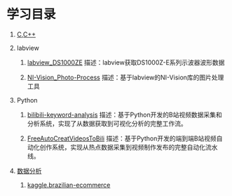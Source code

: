 # 学习目录
1. [C,C++](C,C++)

2. labview
    1. [labview_DS1000ZE](https://github.com/KanamiMiao/labview_DS1000ZE)
    描述：labview获取DS1000Z-E系列示波器波形数据

    2. [NI-Vision_Photo-Process](https://github.com/KanamiMiao/NI-Vision_Photo-Process)
    描述：基于labview的NI-Vision库的图片处理工具

3. Python
    1. [bilibili-keyword-analysis](https://github.com/KanamiMiao/bilibili-keyword-analysis)
    描述：基于Python开发的B站视频数据采集和分析系统，实现了从数据获取到可视化分析的完整工作流。

    2. [FreeAutoCreatVideosToBili](https://github.com/KanamiMiao/FreeAutoCreatVideosToBili)
    描述：基于Python开发的端到端B站视频自动化创作系统，实现从热点数据采集到视频制作发布的完整自动化流水线。

4. [数据分析](数据分析/readme.md)
    1. [kaggle.brazilian-ecommerce](kaggle.brazilian-ecommerce/main.ipynb)

